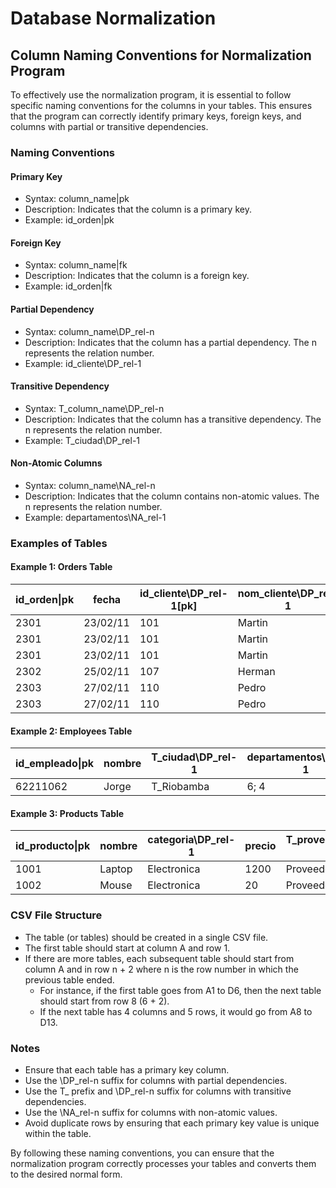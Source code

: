# Database Normalization

## Column Naming Conventions for Normalization Program

To effectively use the normalization program, it is essential to follow specific naming conventions for the columns in your tables. This ensures that the program can correctly identify primary keys, foreign keys, and columns with partial or transitive dependencies.

### Naming Conventions

#### Primary Key

- Syntax: column_name|pk
- Description: Indicates that the column is a primary key.
- Example: id_orden|pk

#### Foreign Key

- Syntax: column_name|fk
- Description: Indicates that the column is a foreign key.
- Example: id_orden|fk

#### Partial Dependency

- Syntax: column_name\DP_rel-n
- Description: Indicates that the column has a partial dependency. The n represents the relation number.
- Example: id_cliente\DP_rel-1

#### Transitive Dependency

- Syntax: T_column_name\DP_rel-n
- Description: Indicates that the column has a transitive dependency. The n represents the relation number.
- Example: T_ciudad\DP_rel-1

#### Non-Atomic Columns

- Syntax: column_name\NA_rel-n
- Description: Indicates that the column contains non-atomic values. The n represents the relation number.
- Example: departamentos\NA_rel-1

### Examples of Tables

#### Example 1: Orders Table

| id_orden\|pk | fecha | id_cliente\DP_rel-1[pk] | nom_cliente\DP_rel-1 | ciudad\DP_rel-1 | id_art\DP_rel-2[pk] | nom_art\DP_rel-2 | cant | precio\DP_rel-2 |
| -------- | ----- | ----------------------- | ------------------- | ----------------- | -------------------- | --------------- | ---- | --------------- |
| 2301     | 23/02/11 | 101 | Martin | Riobamba | 3786 | Red | 3 | 35 |
| 2301     | 23/02/11 | 101 | Martin | Riobamba | 4011 | Raqueta | 6 | 65 |
| 2301     | 23/02/11 | 101 | Martin | Riobamba | 9132 | Paq-3 | 8 | 4.75 |
| 2302     | 25/02/11 | 107 | Herman | Ambato | 5794 | Paq-6 | 4 | 5 |
| 2303     | 27/02/11 | 110 | Pedro | Quito | 4011 | Raqueta | 2 | 65 |
| 2303     | 27/02/11 | 110 | Pedro | Quito | 3141 | Funda | 2 | 10 |

#### Example 2: Employees Table

| id_empleado\|pk | nombre | T_ciudad\DP_rel-1 | departamentos\NA_rel-1 | horas\NA_rel-2 | proyectos\NA_rel-2 |
| -------- | ----- | ----------------------- | ------------------- | ----------------- | -------------------- |
| 62211062 | Jorge | T_Riobamba | 6; 4 | 10; 15 | 3; 2 |  |

#### Example 3: Products Table

| id_producto\|pk | nombre | categoria\DP_rel-1 | precio | T_proveedor\DP_rel-2 | T_ciudad\DP_rel-2 |
| -------- | ----- | ----------------------- | ------ | -------------------- | -------------------- |
| 1001     | Laptop | Electronica | 1200 | Proveedor1 | Ciudad1 |
| 1002     | Mouse | Electronica | 20 | Proveedor2 | Ciudad2 |

### CSV File Structure

- The table (or tables) should be created in a single CSV file.
- The first table should start at column A and row 1.
- If there are more tables, each subsequent table should start from column A and in row n + 2 where n is the row number in which the previous table ended.
  - For instance, if the first table goes from A1 to D6, then the next table should start from row 8 (6 + 2).
  - If the next table has 4 columns and 5 rows, it would go from A8 to D13.

### Notes

- Ensure that each table has a primary key column.
- Use the \DP_rel-n suffix for columns with partial dependencies.
- Use the T_ prefix and \DP_rel-n suffix for columns with transitive dependencies.
- Use the \NA_rel-n suffix for columns with non-atomic values.
- Avoid duplicate rows by ensuring that each primary key value is unique within the table.

By following these naming conventions, you can ensure that the normalization program correctly processes your tables and converts them to the desired normal form.

